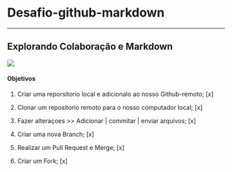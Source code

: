 # Desafio-github-markdown
--- 
## Explorando Colaboração e Markdown 

<img src="https://pa1.aminoapps.com/6612/63a2754a201e4da53c9d1ec87db092fe3c5c2dee_hq.gif" >

#### Objetivos

1. Criar uma reporsitorio local e adicionalo ao nosso Github-remoto; [x]

2. Clonar um repositorio remoto para o nosso computador local; [x]

3. Fazer alteraçoes >> Adicionar | commitar | enviar arquivos; [x]

4. Criar uma nova Branch; [x]

5. Realizar um Pull Request e Merge; [x]

6. Criar um Fork; [x]




